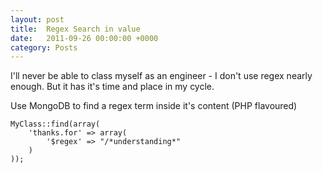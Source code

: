 ```yaml
---
layout: post
title:  Regex Search in value
date:   2011-09-26 00:00:00 +0000
category: Posts
---
```


I'll never be able to class myself as an engineer - I don't use regex nearly enough. But it has it's time and place in my cycle.

Use MongoDB to find a regex term inside it's content (PHP flavoured)

```
MyClass::find(array(
	'thanks.for' => array(
		'$regex' => "/*understanding*"
	)
));
```